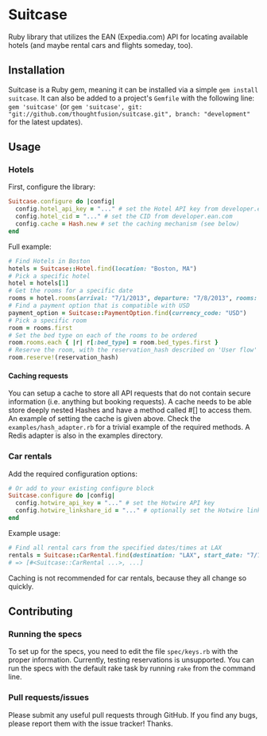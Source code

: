 Suitcase
========

Ruby library that utilizes the EAN (Expedia.com) API for locating available hotels (and maybe rental cars and flights someday, too).

Installation
------------

Suitcase is a Ruby gem, meaning it can be installed via a simple `gem install suitcase`. It can also be added to a project's `Gemfile` with the following line: `gem 'suitcase'` (or `gem 'suitcase', git: "git://github.com/thoughtfusion/suitcase.git", branch: "development"` for the latest updates).

Usage
-----

### Hotels

First, configure the library:

```ruby
Suitcase.configure do |config|
  config.hotel_api_key = "..." # set the Hotel API key from developer.ean.com
  config.hotel_cid = "..." # set the CID from developer.ean.com
  config.cache = Hash.new # set the caching mechanism (see below)
end
```

Full example:
```ruby
# Find Hotels in Boston
hotels = Suitcase::Hotel.find(location: "Boston, MA")
# Pick a specific hotel
hotel = hotels[1]
# Get the rooms for a specific date
rooms = hotel.rooms(arrival: "7/1/2013", departure: "7/8/2013", rooms: [{ adults: 1, children_ages: [2, 3] }, { adults: 1, children_ages: [4] }])
# Find a payment option that is compatible with USD
payment_option = Suitcase::PaymentOption.find(currency_code: "USD")
# Pick a specific room
room = rooms.first
# Set the bed type on each of the rooms to be ordered
room.rooms.each { |r| r[:bed_type] = room.bed_types.first }
# Reserve the room, with the reservation_hash described on 'User flow'
room.reserve!(reservation_hash)
```

#### Caching requests

You can setup a cache to store all API requests that do not contain secure information (i.e. anything but booking requests). A cache needs to be able store deeply nested Hashes and have a method called #[] to access them. An example of setting the cache is given above. Check the `examples/hash_adapter.rb` for a trivial example of the required methods. A Redis adapter is also in the examples directory.


### Car rentals

Add the required configuration options:

```ruby
# Or add to your existing configure block
Suitcase.configure do |config|
  config.hotwire_api_key = "..." # set the Hotwire API key
  config.hotwire_linkshare_id = "..." # optionally set the Hotwire linkshare ID
end
```

Example usage:

```ruby
# Find all rental cars from the specified dates/times at LAX
rentals = Suitcase::CarRental.find(destination: "LAX", start_date: "7/14/2012", end_date: "7/21/2012", pickup_time: "6:30", dropoff_time: "11:30")
# => [#<Suitcase::CarRental ...>, ...]
```

Caching is not recommended for car rentals, because they all change so quickly.

Contributing
------------

### Running the specs

To set up for the specs, you need to edit the file `spec/keys.rb` with the proper information. Currently, testing reservations is unsupported. You can run the specs with the default rake task by running `rake` from the command line.

### Pull requests/issues

Please submit any useful pull requests through GitHub. If you find any bugs, please report them with the issue tracker! Thanks.
